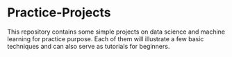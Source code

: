# Practice-Projects
This repository contains some simple projects on data science and machine learning for practice purpose. Each of them will illustrate a few basic techniques and can also serve as tutorials for beginners.
